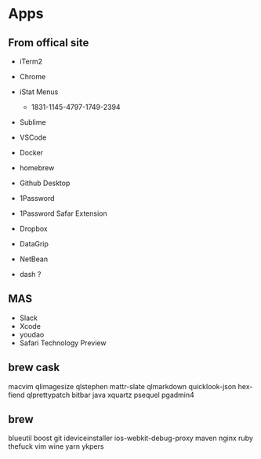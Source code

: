 # Apps

## From offical site

- iTerm2
- Chrome
- iStat Menus
  - 1831-1145-4797-1749-2394
- Sublime
- VSCode
- Docker
- homebrew
- Github Desktop
- 1Password
- 1Password Safar Extension
- Dropbox
- DataGrip

- NetBean
- dash ?

## MAS

- Slack
- Xcode
- youdao
- Safari Technology Preview

## brew cask

macvim
qlimagesize
qlstephen
mattr-slate
qlmarkdown
quicklook-json
hex-fiend
qlprettypatch
bitbar
java
xquartz
psequel
pgadmin4

## brew

blueutil
boost
git
ideviceinstaller
ios-webkit-debug-proxy
maven
nginx
ruby
thefuck
vim
wine
yarn
ykpers


